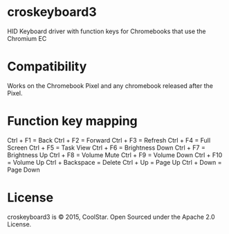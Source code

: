 # croskeyboard3
HID Keyboard driver with function keys for Chromebooks that use the Chromium EC

# Compatibility
Works on the Chromebook Pixel and any chromebook released after the Pixel.

# Function key mapping

Ctrl + F1 = Back
Ctrl + F2 = Forward
Ctrl + F3 = Refresh
Ctrl + F4 = Full Screen
Ctrl + F5 = Task View
Ctrl + F6 = Brightness Down
Ctrl + F7 = Brightness Up
Ctrl + F8 = Volume Mute
Ctrl + F9 = Volume Down
Ctrl + F10 = Volume Up
Ctrl + Backspace = Delete
Ctrl + Up = Page Up
Ctrl + Down = Page Down

# License
croskeyboard3 is © 2015, CoolStar.
Open Sourced under the Apache 2.0 License.

